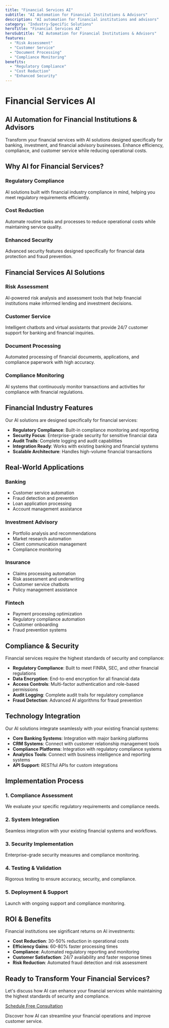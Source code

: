 ```yaml
---
title: "Financial Services AI"
subtitle: "AI Automation for Financial Institutions & Advisors"
description: "AI automation for financial institutions and advisors"
category: "Industry-Specific Solutions"
heroTitle: "Financial Services AI"
heroSubtitle: "AI Automation for Financial Institutions & Advisors"
features:
  - "Risk Assessment"
  - "Customer Service"
  - "Document Processing"
  - "Compliance Monitoring"
benefits:
  - "Regulatory Compliance"
  - "Cost Reduction"
  - "Enhanced Security"
---
```


# Financial Services AI

## AI Automation for Financial Institutions & Advisors

Transform your financial services with AI solutions designed specifically for banking, investment, and financial advisory businesses. Enhance efficiency, compliance, and customer service while reducing operational costs.

## Why AI for Financial Services?

### Regulatory Compliance
AI solutions built with financial industry compliance in mind, helping you meet regulatory requirements efficiently.

### Cost Reduction
Automate routine tasks and processes to reduce operational costs while maintaining service quality.

### Enhanced Security
Advanced security features designed specifically for financial data protection and fraud prevention.

## Financial Services AI Solutions

### Risk Assessment
AI-powered risk analysis and assessment tools that help financial institutions make informed lending and investment decisions.

### Customer Service
Intelligent chatbots and virtual assistants that provide 24/7 customer support for banking and financial inquiries.

### Document Processing
Automated processing of financial documents, applications, and compliance paperwork with high accuracy.

### Compliance Monitoring
AI systems that continuously monitor transactions and activities for compliance with financial regulations.

## Financial Industry Features

Our AI solutions are designed specifically for financial services:

- **Regulatory Compliance**: Built-in compliance monitoring and reporting
- **Security Focus**: Enterprise-grade security for sensitive financial data
- **Audit Trails**: Complete logging and audit capabilities
- **Integration Ready**: Works with existing banking and financial systems
- **Scalable Architecture**: Handles high-volume financial transactions

## Real-World Applications

### Banking
- Customer service automation
- Fraud detection and prevention
- Loan application processing
- Account management assistance

### Investment Advisory
- Portfolio analysis and recommendations
- Market research automation
- Client communication management
- Compliance monitoring

### Insurance
- Claims processing automation
- Risk assessment and underwriting
- Customer service chatbots
- Policy management assistance

### Fintech
- Payment processing optimization
- Regulatory compliance automation
- Customer onboarding
- Fraud prevention systems

## Compliance & Security

Financial services require the highest standards of security and compliance:

- **Regulatory Compliance**: Built to meet FINRA, SEC, and other financial regulations
- **Data Encryption**: End-to-end encryption for all financial data
- **Access Controls**: Multi-factor authentication and role-based permissions
- **Audit Logging**: Complete audit trails for regulatory compliance
- **Fraud Detection**: Advanced AI algorithms for fraud prevention

## Technology Integration

Our AI solutions integrate seamlessly with your existing financial systems:

- **Core Banking Systems**: Integration with major banking platforms
- **CRM Systems**: Connect with customer relationship management tools
- **Compliance Platforms**: Integration with regulatory compliance systems
- **Analytics Tools**: Connect with business intelligence and reporting systems
- **API Support**: RESTful APIs for custom integrations

## Implementation Process

### 1. Compliance Assessment
We evaluate your specific regulatory requirements and compliance needs.

### 2. System Integration
Seamless integration with your existing financial systems and workflows.

### 3. Security Implementation
Enterprise-grade security measures and compliance monitoring.

### 4. Testing & Validation
Rigorous testing to ensure accuracy, security, and compliance.

### 5. Deployment & Support
Launch with ongoing support and compliance monitoring.

## ROI & Benefits

Financial institutions see significant returns on AI investments:

- **Cost Reduction**: 30-50% reduction in operational costs
- **Efficiency Gains**: 60-80% faster processing times
- **Compliance**: Automated regulatory reporting and monitoring
- **Customer Satisfaction**: 24/7 availability and faster response times
- **Risk Reduction**: Automated fraud detection and risk assessment

## Ready to Transform Your Financial Services?

Let's discuss how AI can enhance your financial services while maintaining the highest standards of security and compliance.

[Schedule Free Consultation](https://tidycal.com/realadammatthew)

Discover how AI can streamline your financial operations and improve customer service. 